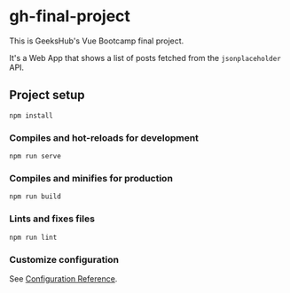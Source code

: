 # gh-final-project

This is GeeksHub's Vue Bootcamp final project.

It's a Web App that shows a list of posts fetched from the `jsonplaceholder` API.


## Project setup

```
npm install
```

### Compiles and hot-reloads for development

```
npm run serve
```

### Compiles and minifies for production

```
npm run build
```

### Lints and fixes files

```
npm run lint
```

### Customize configuration

See [Configuration Reference](https://cli.vuejs.org/config/).
